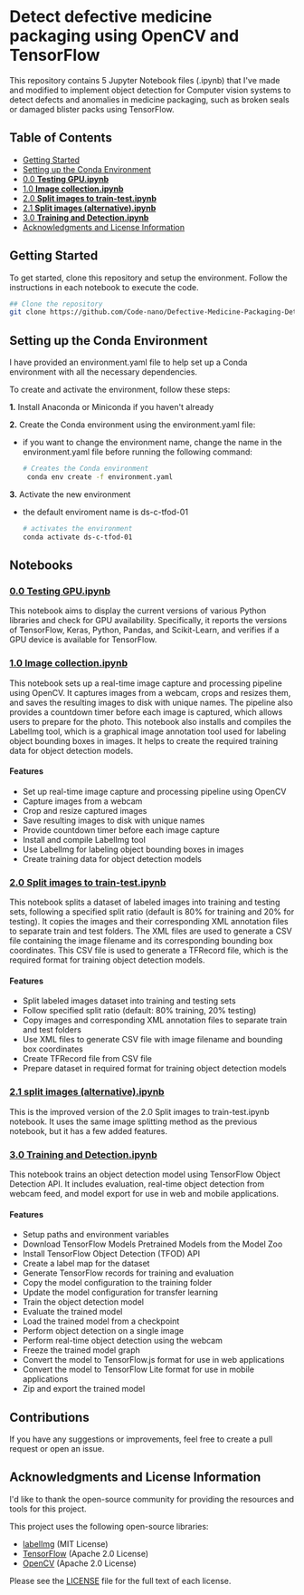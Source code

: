 # Detect defective medicine packaging using OpenCV and TensorFlow

This repository contains 5 Jupyter Notebook files (.ipynb) that I've made and modified to implement object detection for Computer vision systems to detect defects and anomalies in medicine packaging, such as broken seals or damaged blister packs using TensorFlow.

## Table of Contents
- [Getting Started](#getting-started)
- [Setting up the Conda Environment](#setting-up-the-conda-environment)
- [0.0 **Testing GPU.ipynb**](#00-testing-gpuipynb)
- [1.0 **Image collection.ipynb**](#10-image-collectionipynb)
- [2.0 **Split images to train-test.ipynb**](#20-split-images-to-train-testipynb)
- [2.1 **Split images (alternative).ipynb**](#21-split-images-alternativeipynb)
- [3.0 **Training and Detection.ipynb**](#30-training-and-detectionipynb)
- [Acknowledgments and License Information](#acknowledgments-and-license-information)

## <a id="0.0"></a>Getting Started
To get started, clone this repository and setup the environment. Follow the instructions in each notebook to execute the code.

```bash
## Clone the repository
git clone https://github.com/Code-nano/Defective-Medicine-Packaging-Detector.git
```

## <a id="0.0"></a>Setting up the Conda Environment

I have provided an environment.yaml file to help set up a Conda environment with all the necessary dependencies. 

To create and activate the environment, follow these steps:

**1.** Install Anaconda or Miniconda if you haven't already

**2.** Create the Conda environment using the environment.yaml file:

- if you want to change the environment name, change the name in the environment.yaml file before running the following command:

    ```bash
    # Creates the Conda environment
     conda env create -f environment.yaml
    ```
**3.** Activate the new environment
- the default enviroment name is ds-c-tfod-01

    ```bash
    # activates the environment
    conda activate ds-c-tfod-01
    ```

## Notebooks
### <a id="0.0"></a>[0.0 Testing GPU.ipynb](https://github.com/Code-nano/Tensortflow_object_detection-01/blob/b31adc89934316b3a18d8f8ec942389d5d54dc02/0.0%20Testing%20GPU.ipynb)
This notebook aims to display the current versions of various Python libraries and check for GPU availability. Specifically, it reports the versions of TensorFlow, Keras, Python, Pandas, and Scikit-Learn, and verifies if a GPU device is available for TensorFlow.

### <a id="1.0"></a>[1.0 Image collection.ipynb](https://github.com/Code-nano/Tensortflow_object_detection-01/blob/b31adc89934316b3a18d8f8ec942389d5d54dc02/1.0%20Image%20collection.ipynb)
This notebook sets up a real-time image capture and processing pipeline using OpenCV. It captures images from a webcam, crops and resizes them, and saves the resulting images to disk with unique names. The pipeline also provides a countdown timer before each image is captured, which allows users to prepare for the photo. This notebook also installs and compiles the LabelImg tool, which is a graphical image annotation tool used for labeling object bounding boxes in images. It helps to create the required training data for object detection models.

#### Features
- Set up real-time image capture and processing pipeline using OpenCV
- Capture images from a webcam
- Crop and resize captured images
- Save resulting images to disk with unique names
- Provide countdown timer before each image capture
- Install and compile LabelImg tool
- Use LabelImg for labeling object bounding boxes in images
- Create training data for object detection models

### <a id="2.0"></a>[2.0 Split images to train-test.ipynb](https://github.com/Code-nano/Tensortflow_object_detection-01/blob/b31adc89934316b3a18d8f8ec942389d5d54dc02/2.0%20Split%20images%20to%20train-test.ipynb)
This notebook splits a dataset of labeled images into training and testing sets, following a specified split ratio (default is 80% for training and 20% for testing). It copies the images and their corresponding XML annotation files to separate train and test folders. The XML files are used to generate a CSV file containing the image filename and its corresponding bounding box coordinates. This CSV file is used to generate a TFRecord file, which is the required format for training object detection models.

#### Features
- Split labeled images dataset into training and testing sets
- Follow specified split ratio (default: 80% training, 20% testing)
- Copy images and corresponding XML annotation files to separate train and test folders
- Use XML files to generate CSV file with image filename and bounding box coordinates
- Create TFRecord file from CSV file
- Prepare dataset in required format for training object detection models

### <a id="2.1"></a>[2.1 split images (alternative).ipynb](https://github.com/Code-nano/Tensortflow_object_detection-01/blob/b31adc89934316b3a18d8f8ec942389d5d54dc02/2.1%20split%20images%20(alternative).ipynb)
This is the improved version of the 2.0 Split images to train-test.ipynb notebook. It uses the same image splitting method as the previous notebook, but it has a few added features.

### <a id="3.0"></a>[3.0 Training and Detection.ipynb](https://github.com/Code-nano/Tensortflow_object_detection-01/blob/b31adc89934316b3a18d8f8ec942389d5d54dc02/3.0%20Training%20and%20Detection.ipynb)
This notebook trains an object detection model using TensorFlow Object Detection API. It includes evaluation, real-time object detection from webcam feed, and model export for use in web and mobile applications.

#### Features

- Setup paths and environment variables
- Download TensorFlow Models Pretrained Models from the Model Zoo
- Install TensorFlow Object Detection (TFOD) API
- Create a label map for the dataset
- Generate TensorFlow records for training and evaluation
- Copy the model configuration to the training folder
- Update the model configuration for transfer learning
- Train the object detection model
- Evaluate the trained model
- Load the trained model from a checkpoint
- Perform object detection on a single image
- Perform real-time object detection using the webcam
- Freeze the trained model graph
- Convert the model to TensorFlow.js format for use in web applications
- Convert the model to TensorFlow Lite format for use in mobile applications
- Zip and export the trained model

## Contributions
If you have any suggestions or improvements, feel free to create a pull request or open an issue.

## <a id="0.0"></a>Acknowledgments and License Information
I'd like to thank the open-source community for providing the resources and tools for this project.

This project uses the following open-source libraries:

- [labelImg](https://github.com/heartexlabs/labelImg.git) (MIT License)
- [TensorFlow](https://github.com/tensorflow/models.git) (Apache 2.0 License)
- [OpenCV](https://github.com/opencv/opencv.git) (Apache 2.0 License)

Please see the [LICENSE](LICENSE) file for the full text of each license.
